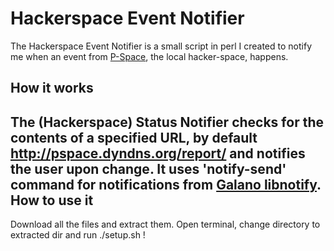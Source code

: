Hackerspace Event Notifier
=============

The Hackerspace Event Notifier is a small script in perl I created to notify me when an event from [P-Space](http://p-space.gr/), the local hacker-space, happens.

How it works
-------
The (Hackerspace) Status Notifier checks for the contents of a specified **URL**, by default http://pspace.dyndns.org/report/ and notifies the user upon change. It uses 'notify-send' command for notifications from [Galano libnotify](http://www.galago-project.org/specs/notification/).
How to use it
-------
Download all the files and extract them. Open terminal, change directory to extracted dir and run ./setup.sh !